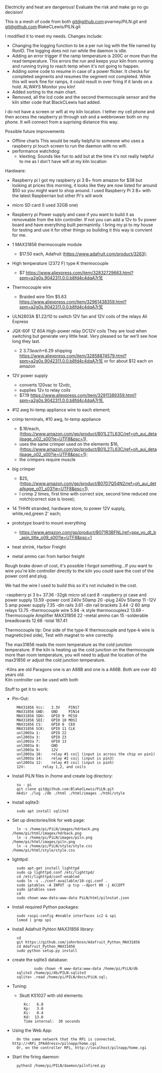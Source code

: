 Electricity and heat are dangerous! Evaluate the risk and make go no go decision!


This is a mesh of code from both git@github.com:pvarney/PiLN.git and git@github.com:BlakeCLewis/PILN.git


I modified it to meet my needs.   Changes include:
- Changing the logging function to be a per run log with the file named by RunID.  The logging does not run while the daemon is idle.     
- Adding an error trigger if the ramp temperature is 200C or more than the read temperature.   This errors the run and keeps your kiln from running and running trying to reach temp when it's not going to happen. 
- Adding some code to resume in case of a power flicker.   It checks for completed segments and resumes the segment not completed.   While this will work fine for ramps, it could result in over firing if it lands on a hold.   ALWAYS Monitor you kiln!
- Added sorting to the main chart.   
- Removed, all the lcd code and the second thermocouple sensor and the kiln sitter code that BlackCLewis had added.   

I do not have a screen or wifi at my kiln location.   I tether my cell phone and then access the raspberry pi through ssh and a webbrowser both on my phone.   It will connect from a suprising distance this way.


Possible future improvements    

- Offline charts  This would be really helpful to someone who uses a raspberry pi touch screen to run the daemon with no wifi.  
- performance watchdog:
	+ klexting;  Sounds like fun to add but at the time it's not really helpful to me as I don't have wifi at my kiln   		location	
	
Hardware:
- Raspberry pi   I got my raspberry pi 3 B+ from amazon for $38 but looking at prices this morning, it looks like they are now listed for around $50 so you might want to shop around.   I used Raspberry Pi 3 B+ with the latest Raspberrian but other Pi's will work 
- micro SD card (I used 32GB one)
- Raspberry pi Power supply and case if you want to build it as removeable from the kiln controller.   If not you can add a 12v to 5v power board and have everything built permanintly.   I bring my pi to my house for testing and use it for other things so building it this way is convient for me.    
- 1 MAX31856 thermocouple module
	+ $17.50 each, Adafruit (https://www.adafruit.com/product/3263);
- High temperature (2372 F) type K thermocouple
	+ $7 https://www.aliexpress.com/item/32832729663.html?spm=a2g0s.9042311.0.0.b8fd4c4dqA7r1E
- Thermocouple wire
    + Braided wire 10m   $5.63  https://www.aliexpress.com/item/32961438359.html?spm=a2g0s.9042311.0.0.b8fd4c4dqA7r1E
- ULN2803A $1.22/10 to switch 12V fan and 12V coils of the relays Ali Express
 
- JQX-60F 1Z 60A High-power relay DC12V coils  They are loud when switching but generate very little heat.   Very pleased so far we'll see how long they last.  
	+ 2 $3.73 each +$6.29 shipping https://www.aliexpress.com/item/32858874579.html?spm=a2g0s.9042311.0.0.b8fd4c4dqA7r1E or for about $12 each on amazon
- 12V power supply
	+ converts 120vac to 12vdc,
	+ supplies 12v to relay coils
	+ $7.19 https://www.aliexpress.com/item/32911389359.html?spm=a2g0s.9042311.0.0.b8fd4c4dqA7r1E,
	
- #12 awg hi-temp appliance wire to each element;
- crimp terminals, #10 awg, hi-temp appliance
	+ $.16/each, (https://www.amazon.com/gp/product/B01L2TL63C/ref=oh_aui_detailpage_o02_s00?ie=UTF8&psc=1),
	+ uses the same crimper used on the elements $16, (https://www.amazon.com/gp/product/B01L2TL63C/ref=oh_aui_detailpage_o02_s00?ie=UTF8&psc=1);
	+ the crimpers require muscle
- big crimper
	+ $25, (https://www.amazon.com/gp/product/B07D7Q54N2/ref=oh_aui_detailpage_o01_s03?ie=UTF8&psc=1),
	+ I crimp 2 times, first time with correct size, second time reduced one notch(correct size is loose);
- 14 THHN stranded, hardware store, to power 12V supply, white,red,green 2' each;
- prototype board to mount everything
	+ https://www.amazon.com/gp/product/B071R3BFNL/ref=ppx_yo_dt_b_asin_title_o09_s00?ie=UTF8&psc=1
- heat shrink, Harbor Freight
- metal ammo can from harbor freight

Rough brake down of cost, it's possible I forgot something...If you want to wire you're kiln controller directly to the kiln you could save the cost of the power cord and plug.   
 
We had the wire I used to build this so it's not included in the cost. 

-raspberry pi 3 b+	                37.36
-32gb micro sd card	                 8
-raspberry pi case and power supply	13.59
-power cord 240v 50amp	            20
-plug 240v 50amp	                11
-12V 5 amp power supply	             7.35
-din rails	                         3.61
-din rail brackets	                 3.44
-2 60 amp relays	                13.75
-thermocouple wire	                 5.94
-k style thermocouplex2	            13.69
-Thermocouple Amplifier MAX31856	22
-metal ammo can                     15
-solderable breadboards	            12.68
-total	                           187.41


Thermocouple tip: One side of the type-K thermocouple and type-k wire is magnetic(red side), Test with magnet to wire correctly.


The max31856 reads the room temperature as the cold junction temperature.   If the kiln is heating up the cold junction on the thermocouple more than room temperature, you will need to adjust the location of the max31856 or adjust the cold junction temperature.   

-Kilns are old Paragons one is an A88B and one is a A66B.   Both are over 40 years old.   
 Kiln controller can be used with both

Stuff to get it to work:

- Pin-Out:

		MAX31856 Vcc:	3.3V    PIN17
		MAX31856 GND:	GND     PIN14
		MAX31856 SDO:	GPIO 9  MISO
		MAX31856 SDI:	GPIO 10 MOSI
		MAX31856 CS:	GPIO 8  CE0
		MAX31856 SCK:	GPIO 11 CLK
		unl2003a 1:	    GPIO 22 
		unl2003a 3:	    GPIO 23
		unl2003a 7:	    GPIO 13
		unl2003a 8:	    GND
		unl2003a 9:	    12V
		unl2003a 16:	relay #1 coil (input is across the chip on pin1)
		unl2003a 14:	relay #2 coil (input is pin3)
		unl2003a 12:	relay #3 coil (input is pin5)
		12V:    	relay 1,2, and coils 

- Install PiLN files in /home and create log directory:

		su - pi
		git clone git@github.com:BlakeCLewis/PiLN.git
		mkdir ./log ./db ./html ./html/images ./html/style


- Install sqlite3:

		sudo apt install sqlite3

- Set up directories/link for web page:


		ln -s /home/pi/PiLN/images/hdrback.png /home/pi/html/images/hdrback.png
		ln -s /home/pi/PiLN/images/piln.png    /home/pi/html/images/piln.png
		ln -s /home/pi/PiLN/style/style.css    /home/pi/html/style/style.css
- lighttpd:

		sudo apt-get install lighttpd
		sudo cp lighttpd.conf /etc/lighttpd/
		cd /etc/lighttpd/conf-enabled
		sudo ln -s ../conf-available/10-cgi.conf .
		sudo iptables -A INPUT -p tcp --dport 80 -j ACCEPT
		sudo iptables save
		cd 
		sudo chown www-data:www-data PiLN/html/pilnstat.json
		
- Install required Python packages:

		sudo raspi-config #enable interfaces ic2 & spi
		lsmod | grep spi

- Install Adafruit Pyhton MAX31856 library:

		cd
		git https://github.com/johnrbnsn/Adafruit_Python_MAX31856
		cd Adafruit_Python_MAX31856
		sudo python setup.py install

- create the sqlite3 database:

                sudo chown -R www-data:www-data /home/pi/PiLN/db
		sqlite3 /home/pi/db/PILN.sqlite3
		sqlite> .read /home/pi/PILN/docs/PiLN.sql;

- Tuning: 

	+ Skutt KS1027 with old elements:
	
			Kc:   6.0
			Kp:   3.0
			Ki:   0.4
			Kd:  13.0
			Time internal:  30 seconds

- Using the Web App:

		On the same network that the RPi is connected, http://<RPi_IPAddress>/pilnapp/home.cgi
		Or, on the controller RPi, http://localhost/pilnapp/home.cgi

- Start the firing daemon:

		python3 /home/pi/PILN/daemon/pilnfired.py

